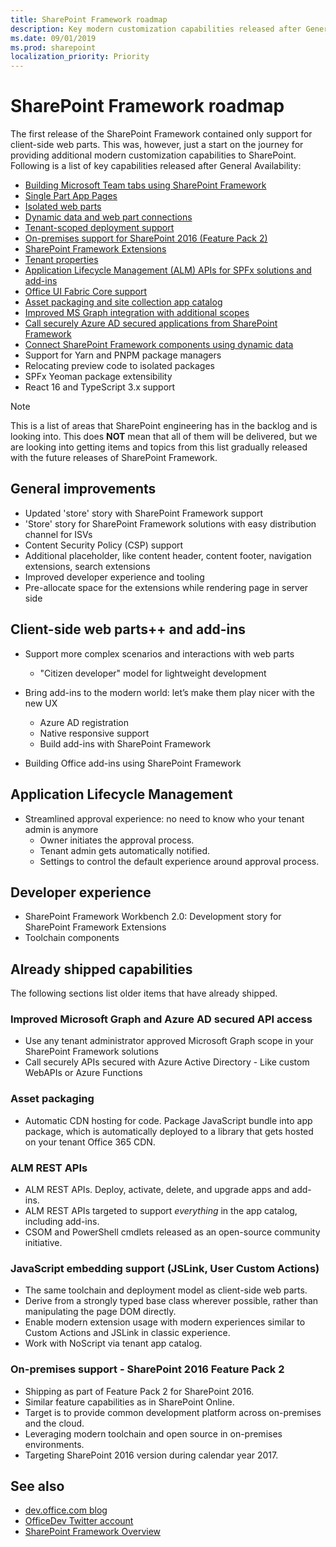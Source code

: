 ```yaml
---
title: SharePoint Framework roadmap
description: Key modern customization capabilities released after General Availability.
ms.date: 09/01/2019
ms.prod: sharepoint
localization_priority: Priority
---
```


# SharePoint Framework roadmap

The first release of the SharePoint Framework contained only support for client-side web parts. This was, however, just a start on the journey for providing additional modern customization capabilities to SharePoint. Following is a list of key capabilities released after General Availability:

- [Building Microsoft Team tabs using SharePoint Framework](./integrate-with-teams-introduction)
- [Single Part App Pages](./web-parts/single-part-app-pages.md)
- [Isolated web parts](./web-parts/isolated-web-parts.md)
- [Dynamic data and web part connections](./dynamic-data.md)
- [Tenant-scoped deployment support](./tenant-scoped-deployment.md)
- [On-premises support for SharePoint 2016 (Feature Pack 2)](./sharepoint-2016-support.md)
- [SharePoint Framework Extensions](./extensions/overview-extensions.md)
- [Tenant properties](./tenant-properties.md)
- [Application Lifecycle Management (ALM) APIs for SPFx solutions and add-ins](../apis/alm-api-for-spfx-add-ins.md)
- [Office UI Fabric Core support](https://dev.office.com/blogs/improved-support-for-office-ui-fabric-core)
- [Asset packaging and site collection app catalog](../general-development/site-collection-app-catalog.md)
- [Improved MS Graph integration with additional scopes](./use-msgraph.md)
- [Call securely Azure AD secured applications from SharePoint Framework](./use-aadhttpclient.md)
- [Connect SharePoint Framework components using dynamic data](./dynamic-data.md)
- Support for Yarn and PNPM package managers
- Relocating preview code to isolated packages
- SPFx Yeoman package extensibility
- React 16 and TypeScript 3.x support

> [!NOTE]
> This is a list of areas that SharePoint engineering has in the backlog and is looking into. This does **NOT** mean that all of them will be delivered, but we are looking into getting items and topics from this list gradually released with the future releases of SharePoint Framework.

## General improvements

- Updated 'store' story with SharePoint Framework support
- 'Store' story for SharePoint Framework solutions with easy distribution channel for ISVs 
- Content Security Policy (CSP) support
- Additional placeholder, like content header, content footer, navigation extensions, search extensions
- Improved developer experience and tooling
- Pre-allocate space for the extensions while rendering page in server side

## Client-side web parts++ and add-ins

- Support more complex scenarios and interactions with web parts
	- "Citizen developer" model for lightweight development

- Bring add-ins to the modern world: let’s make them play nicer with the new UX
    - Azure AD registration
    - Native responsive support
    - Build add-ins with SharePoint Framework

- Building Office add-ins using SharePoint Framework

## Application Lifecycle Management

- Streamlined approval experience: no need to know who your tenant admin is anymore
    - Owner initiates the approval process.
    - Tenant admin gets automatically notified.
    - Settings to control the default experience around approval process.

## Developer experience

- SharePoint Framework Workbench 2.0: Development story for SharePoint Framework Extensions
- Toolchain components

## Already shipped capabilities

The following sections list older items that have already shipped.

### Improved Microsoft Graph and Azure AD secured API access

- Use any tenant administrator approved Microsoft Graph scope in your SharePoint Framework solutions
- Call securely APIs secured with Azure Active Directory - Like custom WebAPIs or Azure Functions

### Asset packaging

- Automatic CDN hosting for code. Package JavaScript bundle into app package, which is automatically deployed to a library that gets hosted on your tenant Office 365 CDN.

### ALM REST APIs

- ALM REST APIs. Deploy, activate, delete, and upgrade apps and add-ins.
- ALM REST APIs targeted to support *everything* in the app catalog, including add-ins.
- CSOM and PowerShell cmdlets released as an open-source community initiative.

### JavaScript embedding support (JSLink, User Custom Actions) 

- The same toolchain and deployment model as client-side web parts.
- Derive from a strongly typed base class wherever possible, rather than manipulating the page DOM directly.
- Enable modern extension usage with modern experiences similar to Custom Actions and JSLink in classic experience.
- Work with NoScript via tenant app catalog.

### On-premises support - SharePoint 2016 Feature Pack 2

- Shipping as part of Feature Pack 2 for SharePoint 2016.
- Similar feature capabilities as in SharePoint Online.
- Target is to provide common development platform across on-premises and the cloud.
- Leveraging modern toolchain and open source in on-premises environments.
- Targeting SharePoint 2016 version during calendar year 2017.


## See also

- [dev.office.com blog](https://dev.office.com/blogs)
- [OfficeDev Twitter account](https://twitter.com/officedev)
- [SharePoint Framework Overview](sharepoint-framework-overview.md)
